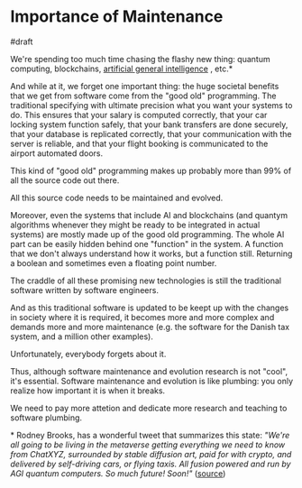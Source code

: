 # Importance of Maintenance
#draft 

We're spending too much time chasing the flashy new thing: quantum computing, blockchains, [artificial general intelligence](../essays/whos-afraid-of-agi.md) , etc.*

And while at it, we forget one important thing: the huge societal benefits that we get from software come from the "good old" programming. The traditional specifying with ultimate precision what you want your systems to do. This ensures that your salary is computed correctly, that your car locking system function safely, that your bank transfers are done securely, that your database is replicated correctly, that your communication with the server is reliable, and that your flight booking is communicated to the airport automated doors. 

This kind of "good old" programming makes up probably more than 99% of all the source code out there.

All this source code needs to be maintained and evolved.

Moreover, even the systems that include AI and blockchains (and quantym algorithms whenever they might be ready to be integrated in actual systems) are mostly made up of the good old programming. The whole AI part can be easily hidden behind one "function" in the system. A function that we don't always understand how it works, but a function still. Returning a boolean and sometimes even a floating point number.

The craddle of all these promising new technologies is still the traditional software written by software engineers. 

And as this traditional software is updated to be keept up with the changes in society where it is required, it becomes more and more complex and demands more and more maintenance (e.g. the software for the Danish tax system, and a million other examples). 

Unfortunately, everybody forgets about it. 

Thus, although software maintenance and evolution research is not "cool", it's essential. Software maintenance and evolution is like plumbing: you only realize how important it is when it breaks.

We need to pay more attetion and dedicate more research and teaching to software plumbing. 


\* Rodney Brooks, has a wonderful tweet that summarizes this state: *"We're all going to be living in the metaverse getting everything we need to know from ChatXYZ, surrounded by stable diffusion art, paid for with crypto, and delivered by self-driving cars, or flying taxis. All fusion powered and run by AGI quantum computers. So much future! Soon!"* ([source](https://twitter.com/rodneyabrooks/status/1629664185092284417?s=20))